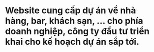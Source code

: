 # Website cung cấp dự án về nhà hàng, bar, khách sạn, ... cho phía doanh nghiệp, công ty đầu tư triển khai cho kế hoạch dự án sắp tới.
